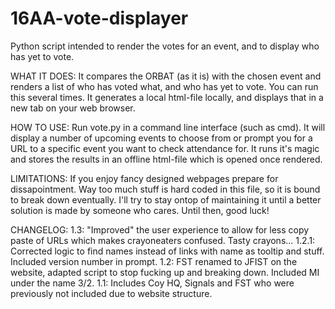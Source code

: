 # 16AA-vote-displayer
Python script intended to render the votes for an event, and to display who has yet to vote.

WHAT IT DOES:
It compares the ORBAT (as it is) with the chosen event and renders a list of who has voted what, and who has yet to vote.
You can run this several times. It generates a local html-file locally, and displays that in a new tab on your web browser.

HOW TO USE:
Run vote.py in a command line interface (such as cmd). It will display a number of upcoming events to choose from or prompt you for a URL to a specific event you want to check attendance for.
It runs it's magic and stores the results in an offline html-file which is opened once rendered.


LIMITATIONS:
If you enjoy fancy designed webpages prepare for dissapointment.
Way too much stuff is hard coded in this file, so it is bound to break down eventually.
I'll try to stay ontop of maintaining it until a better solution is made by someone who cares.
Until then, good luck!

CHANGELOG:
1.3:
"Improved" the user experience to allow for less copy paste of URLs which makes crayoneaters confused. Tasty crayons...
1.2.1:
Corrected logic to find names instead of links with name as tooltip and stuff.
Included version number in prompt.
1.2:
FST renamed to JFIST on the website, adapted script to stop fucking up and breaking down.
Included MI under the name 3/2.
1.1:
Includes Coy HQ, Signals and FST who were previously not included due to website structure.
